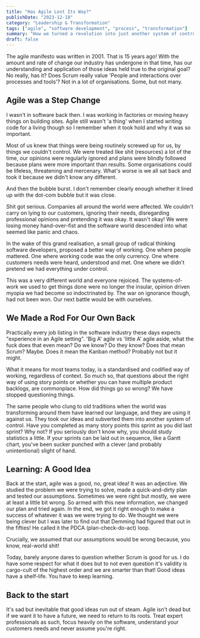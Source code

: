 ```yaml
---
title: "Has Agile Lost Its Way?"
publishDate: "2023-12-18"
category: "Leadership & Transformation"
tags: ["agile", "software development", "process", "transformation"]
summary: "How we turned a revolution into just another system of control"
draft: false
---
```


The agile manifesto was written in 2001. That is 15 years ago! With the amount and rate of change our industry has undergone in that time, has our understanding and application of those ideas held true to the original goal? No really, has it? Does Scrum really value 'People and interactions over processes and tools'? Not in a lot of organisations. Some, but not many.

## Agile was a Step Change
I wasn't in software back then. I was working in factories or moving heavy things on building sites. Agile still wasn't 'a thing' when I started writing code for a living though so I remember when it took hold and why it was so important.

Most of us knew that things were being routinely screwed up for us, by things we couldn't control. We were treated like shit (resources) a lot of the time, our opinions were regularly ignored and plans were blindly followed because plans were more important than results. Some organisations could be lifeless, threatening and mercenary. What's worse is we all sat back and took it because we didn't know any different.

And then the bubble burst. I don't remember clearly enough whether it lined up with the dot-com bubble but it was close.

Shit got serious. Companies all around the world were affected. We couldn't carry on lying to our customers, ignoring their needs, disregarding professional opinions and pretending it was okay. It wasn't okay! We were losing money hand-over-fist and the software world descended into what seemed like panic and chaos.

In the wake of this grand realisation, a small group of radical thinking software developers, proposed a better way of working. One where people mattered. One where working code was the only currency. One where customers needs were heard, understood and met. One where we didn't pretend we had everything under control.

This was a very different world and everyone rejoiced. The systems-of-work we used to get things done were no longer the insular, opinion driven myopia we had become so indoctrinated by. The war on ignorance though, had not been won. Our next battle would be with ourselves.

## We Made a Rod For Our Own Back
Practically every job listing in the software industry these days expects "experience in an Agile setting". 'Big A' agile vs 'little A' agile aside, what the fuck does that even mean? Do we know? Do they know? Does that mean Scrum? Maybe. Does it mean the Kanban method? Probably not but it might.

What it means for most teams today, is a standardised and codified way of working, regardless of context. So much so, that questions about the right way of using story points or whether you can have multiple product backlogs, are commonplace. How did things go so wrong? We have stopped questioning things.

The same people who clung to old traditions when the world was transforming around them have learned our language, and they are using it against us. They took our ideas and subverted them into another system of control. Have you completed as many story points this sprint as you did last sprint? Why not? If you seriously don't know why, you should study statistics a little. If your sprints can be laid out in sequence, like a Gantt chart, you've been sucker punched with a clever (and probably unintentional) slight of hand.

## Learning: A Good Idea
Back at the start, agile was a good, no, great idea! It was an adjective. We studied the problem we were trying to solve, made a quick-and-dirty plan and tested our assumptions. Sometimes we were right but mostly, we were at least a little bit wrong. So armed with this new information, we changed our plan and tried again. In the end, we got it right enough to make a success of whatever it was we were trying to do. We thought we were being clever but I was later to find out that Demming had figured that out in the fifties! He called it the PDCA (plan-check-do-act) loop.

Crucially, we assumed that our assumptions would be wrong because, you know, real-world shit!

Today, barely anyone dares to question whether Scrum is good for us. I do have some respect for what it does but to not even question it's validity is cargo-cult of the highest order and we are smarter than that! Good ideas have a shelf-life. You have to keep learning.

## Back to the start
It's sad but inevitable that good ideas run out of steam. Agile isn't dead but if we want it to have a future, we need to return to its roots. Treat expert professionals as such, focus heavily on the software, understand your customers needs and never assume you're right.